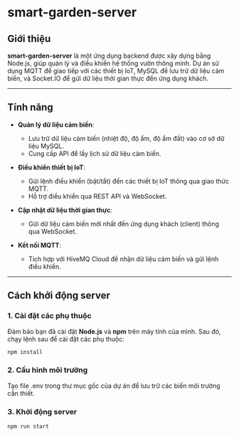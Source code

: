 # smart-garden-server

## Giới thiệu

**smart-garden-server** là một ứng dụng backend được xây dựng bằng Node.js, giúp quản lý và điều khiển hệ thống vườn thông minh. Dự án sử dụng MQTT để giao tiếp với các thiết bị IoT, MySQL để lưu trữ dữ liệu cảm biến, và Socket.IO để gửi dữ liệu thời gian thực đến ứng dụng khách.

---

## Tính năng

- **Quản lý dữ liệu cảm biến**:

  - Lưu trữ dữ liệu cảm biến (nhiệt độ, độ ẩm, độ ẩm đất) vào cơ sở dữ liệu MySQL.
  - Cung cấp API để lấy lịch sử dữ liệu cảm biến.

- **Điều khiển thiết bị IoT**:

  - Gửi lệnh điều khiển (bật/tắt) đến các thiết bị IoT thông qua giao thức MQTT.
  - Hỗ trợ điều khiển qua REST API và WebSocket.

- **Cập nhật dữ liệu thời gian thực**:

  - Gửi dữ liệu cảm biến mới nhất đến ứng dụng khách (client) thông qua WebSocket.

- **Kết nối MQTT**:
  - Tích hợp với HiveMQ Cloud để nhận dữ liệu cảm biến và gửi lệnh điều khiển.

---

## Cách khởi động server

### 1. Cài đặt các phụ thuộc

Đảm bảo bạn đã cài đặt **Node.js** và **npm** trên máy tính của mình. Sau đó, chạy lệnh sau để cài đặt các phụ thuộc:

```bash
npm install
```

### 2. Cấu hình môi trường

Tạo file .env trong thư mục gốc của dự án để lưu trữ các biến môi trường cần thiết.

### 3. Khởi động server

```bash
npm run start
```
